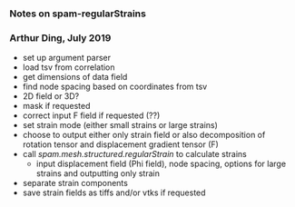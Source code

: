 ### Notes on spam-regularStrains
### Arthur Ding, July 2019

- set up argument parser 
- load tsv from correlation
- get dimensions of data field 
- find node spacing based on coordinates from tsv 
- 2D field or 3D?
- mask if requested
- correct input F field if requested (??)
- set strain mode (either small strains or large strains)
- choose to output either only strain field or also decomposition of rotation tensor and displacement gradient tensor (F) 
- call *spam.mesh.structured.regularStrain* to calculate strains 
    - input displacement field (Phi field), node spacing, options for large strains and outputting only strain    
- separate strain components  
- save strain fields as tiffs and/or vtks if requested
